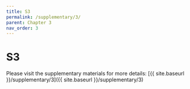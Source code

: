 ```yaml
---
title: S3
permalink: /supplementary/3/
parent: Chapter 3
nav_order: 3
---
```


# S3

Please visit the supplementary materials for more details: [{{ site.baseurl }}/supplementary/3]({{ site.baseurl }}/supplementary/3)
